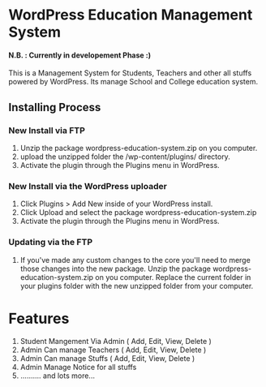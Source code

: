 WordPress Education Management System
=====================================

#### N.B. : Currently in developement Phase :)

This is a Management System for Students, Teachers and other all stuffs powered by WordPress. Its manage School and College education system.

Installing Process
------------------

### New Install via FTP

1. Unzip the package wordpress-education-system.zip on you computer.
2. upload the unzipped folder the /wp-content/plugins/ directory.
3. Activate the plugin through the Plugins menu in WordPress.

### New Install via the WordPress uploader

1. Click Plugins > Add New inside of your WordPress install.
2. Click Upload and select the package wordpress-education-system.zip
3. Activate the plugin through the Plugins menu in WordPress.

### Updating via the FTP

1. If you've made any custom changes to the core you'll need to merge those changes into the new package.
Unzip the package wordpress-education-system.zip on you computer.
Replace the current folder in your plugins folder with the new unzipped folder from your computer.

Features
========
1. Student Mangement Via Admin ( Add, Edit, View, Delete )
2. Admin Can manage Teachers ( Add, Edit, View, Delete )
3. Admin Can manage Stuffs ( Add, Edit, View, Delete )
4. Admin Manage Notice for all stuffs
5. .......... and lots more...

